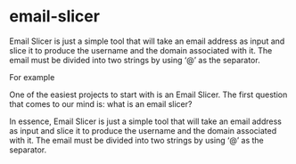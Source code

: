 # email-slicer
Email Slicer is just a simple tool that will take an email address as input and slice it to produce the username and the domain associated with it. The email must be divided into two strings by using ‘@’ as the separator.

For example

One of the easiest projects to start with is an Email Slicer. The first question that comes to our mind is: what is an email slicer?

In essence, Email Slicer is just a simple tool that will take an email address as input and slice it to produce the username and the domain associated with it. The email must be divided into two strings by using ‘@’ as the separator.

